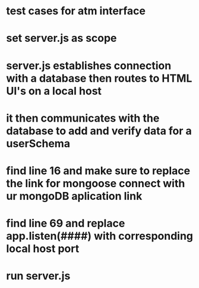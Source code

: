 # test cases for atm interface
# set server.js as scope
# server.js establishes connection with a database then routes to HTML UI's on a local host
# it then communicates with the database to add and verify data for a userSchema
# find line 16 and make sure to replace the link for mongoose connect with ur mongoDB aplication link
# find line 69 and replace app.listen(####) with corresponding local host port
# run server.js
